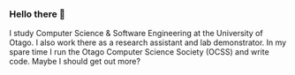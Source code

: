 ### Hello there 👋

I study Computer Science & Software Engineering at the University of Otago. I also work there as a research assistant and lab demonstrator. In my spare time I run the Otago Computer Science Society (OCSS) and write code. Maybe I should get out more?

<!--
**matthew-tyler/matthew-tyler** is a ✨ _special_ ✨ repository because its `README.md` (this file) appears on your GitHub profile.

Here are some ideas to get you started:

- 🔭 I’m currently working on ...
- 🌱 I’m currently learning ...
- 👯 I’m looking to collaborate on ...
- 🤔 I’m looking for help with ...
- 💬 Ask me about ...
- 📫 How to reach me: ...
- 😄 Pronouns: ...
- ⚡ Fun fact: ...
-->
